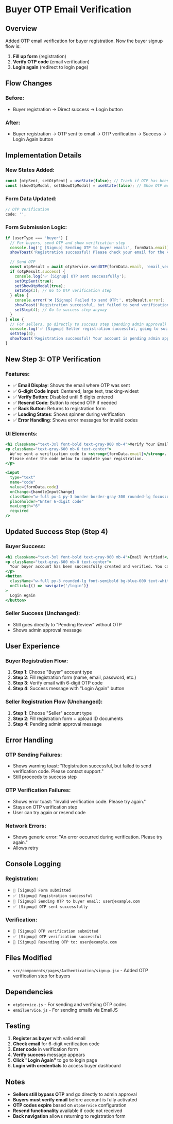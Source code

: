 # Buyer OTP Email Verification

## Overview
Added OTP email verification for buyer registration. Now the buyer signup flow is:

1. **Fill up form** (registration)
2. **Verify OTP code** (email verification) 
3. **Login again** (redirect to login page)

## Flow Changes

### **Before:**
- Buyer registration → Direct success → Login button

### **After:**
- Buyer registration → OTP sent to email → OTP verification → Success → Login Again button

## Implementation Details

### **New States Added:**
```jsx
const [otpSent, setOtpSent] = useState(false); // Track if OTP has been sent
const [showOtpModal, setShowOtpModal] = useState(false); // Show OTP modal
```

### **Form Data Updated:**
```jsx
// OTP Verification
code: '',
```

### **Form Submission Logic:**
```jsx
if (userType === 'buyer') {
  // For buyers, send OTP and show verification step
  console.log('📧 [Signup] Sending OTP to buyer email:', formData.email);
  showToast('Registration successful! Please check your email for the verification code.', 'success');
  
  // Send OTP
  const otpResult = await otpService.sendOTP(formData.email, 'email_verification');
  if (otpResult.success) {
    console.log('✅ [Signup] OTP sent successfully');
    setOtpSent(true);
    setShowOtpModal(true);
    setStep(3); // Go to OTP verification step
  } else {
    console.error('❌ [Signup] Failed to send OTP:', otpResult.error);
    showToast('Registration successful, but failed to send verification code. Please contact support.', 'warning');
    setStep(4); // Go to success step anyway
  }
} else {
  // For sellers, go directly to success step (pending admin approval)
  console.log('✅ [Signup] Seller registration successful, going to success step');
  setStep(4);
  showToast('Registration successful! Your account is pending admin approval.', 'success');
}
```

## New Step 3: OTP Verification

### **Features:**
- ✅ **Email Display**: Shows the email where OTP was sent
- ✅ **6-digit Code Input**: Centered, large text, tracking-widest
- ✅ **Verify Button**: Disabled until 6 digits entered
- ✅ **Resend Code**: Button to resend OTP if needed
- ✅ **Back Button**: Returns to registration form
- ✅ **Loading States**: Shows spinner during verification
- ✅ **Error Handling**: Shows error messages for invalid codes

### **UI Elements:**
```jsx
<h1 className="text-3xl font-bold text-gray-900 mb-4">Verify Your Email</h1>
<p className="text-gray-600 mb-6 text-center">
  We've sent a verification code to <strong>{formData.email}</strong>. 
  Please enter the code below to complete your registration.
</p>

<input
  type="text"
  name="code"
  value={formData.code}
  onChange={handleInputChange}
  className="w-full px-4 py-3 border border-gray-300 rounded-lg focus:outline-none focus:ring-2 focus:ring-blue-500 focus:border-transparent text-center text-lg tracking-widest"
  placeholder="Enter 6-digit code"
  maxLength="6"
  required
/>
```

## Updated Success Step (Step 4)

### **Buyer Success:**
```jsx
<h1 className="text-3xl font-bold text-gray-900 mb-4">Email Verified!</h1>
<p className="text-gray-600 mb-8 text-center">
  Your buyer account has been successfully created and verified. You can now login to start shopping!
</p>
<button
  className="w-full py-3 rounded-lg font-semibold bg-blue-600 text-white hover:bg-blue-700 transition"
  onClick={() => navigate('/login')}
>
  Login Again
</button>
```

### **Seller Success (Unchanged):**
- Still goes directly to "Pending Review" without OTP
- Shows admin approval message

## User Experience

### **Buyer Registration Flow:**
1. **Step 1**: Choose "Buyer" account type
2. **Step 2**: Fill registration form (name, email, password, etc.)
3. **Step 3**: Verify email with 6-digit OTP code
4. **Step 4**: Success message with "Login Again" button

### **Seller Registration Flow (Unchanged):**
1. **Step 1**: Choose "Seller" account type  
2. **Step 2**: Fill registration form + upload ID documents
3. **Step 4**: Pending admin approval message

## Error Handling

### **OTP Sending Failures:**
- Shows warning toast: "Registration successful, but failed to send verification code. Please contact support."
- Still proceeds to success step

### **OTP Verification Failures:**
- Shows error toast: "Invalid verification code. Please try again."
- Stays on OTP verification step
- User can try again or resend code

### **Network Errors:**
- Shows generic error: "An error occurred during verification. Please try again."
- Allows retry

## Console Logging

### **Registration:**
- `📝 [Signup] Form submitted`
- `✅ [Signup] Registration successful`
- `📧 [Signup] Sending OTP to buyer email: user@example.com`
- `✅ [Signup] OTP sent successfully`

### **Verification:**
- `🔐 [Signup] OTP verification submitted`
- `✅ [Signup] OTP verification successful`
- `🔄 [Signup] Resending OTP to: user@example.com`

## Files Modified
- `src/components/pages/Authentication/signup.jsx` - Added OTP verification step for buyers

## Dependencies
- `otpService.js` - For sending and verifying OTP codes
- `emailService.js` - For sending emails via EmailJS

## Testing
1. **Register as buyer** with valid email
2. **Check email** for 6-digit verification code
3. **Enter code** in verification form
4. **Verify success** message appears
5. **Click "Login Again"** to go to login page
6. **Login with credentials** to access buyer dashboard

## Notes
- **Sellers still bypass OTP** and go directly to admin approval
- **Buyers must verify email** before account is fully activated
- **OTP codes expire** based on `otpService` configuration
- **Resend functionality** available if code not received
- **Back navigation** allows returning to registration form


